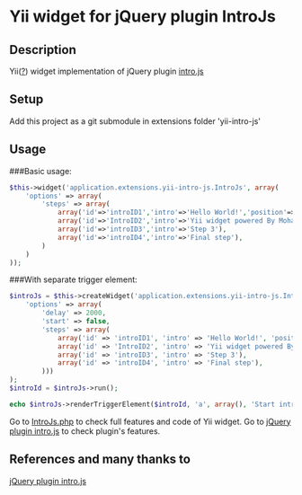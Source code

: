 Yii widget for jQuery plugin IntroJs
===========================

## Description
Yii([?](yiiframework.com)) widget implementation of jQuery plugin [intro.js](http://usablica.github.io/intro.js/example/hello-world/index.html)

## Setup
Add this project as a git submodule in extensions folder 'yii-intro-js'

## Usage
###Basic usage:
```php
$this->widget('application.extensions.yii-intro-js.IntroJs', array(
    'options' => array(
        'steps' => array(
            array('id'=>'introID1','intro'=>'Hello World!','position'=>'right'),
            array('id'=>'IntroID2','intro'=>'Yii widget powered By Mohammad Moein Hosseini Manesh'),
            array('id'=>'introID3','intro'=>'Step 3'),
            array('id'=>'introID4','intro'=>'Final step'),
        )
    )
));
```

###With separate trigger element:
```php
$introJs = $this->createWidget('application.extensions.yii-intro-js.IntroJs', array(
    'options' => array(
        'delay' => 2000,
        'start' => false,
        'steps' => array(
            array('id' => 'introID1', 'intro' => 'Hello World!', 'position' => 'right'),
            array('id' => 'IntroID2', 'intro' => 'Yii widget powered By Mohammad Moein Hosseini Manesh'),
            array('id' => 'introID3', 'intro' => 'Step 3'),
            array('id' => 'introID4', 'intro' => 'Final step'),
        )))
);
$introId = $introJs->run();

echo $introJs->renderTriggerElement($introId, 'a', array(), 'Start intro');
```

Go to [IntroJs.php](IntroJs.php) to check full features and code of Yii widget.
Go to [jQuery plugin intro.js](https://github.com/usablica/intro.js#api) to check plugin's features.

## References and many thanks to
[jQuery plugin intro.js](https://github.com/usablica/intro.js)